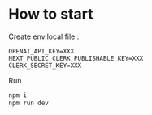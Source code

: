 # How to start 

Create env.local file : 
```
OPENAI_API_KEY=XXX
NEXT_PUBLIC_CLERK_PUBLISHABLE_KEY=XXX
CLERK_SECRET_KEY=XXX
```

Run
```bash
npm i
npm run dev
```